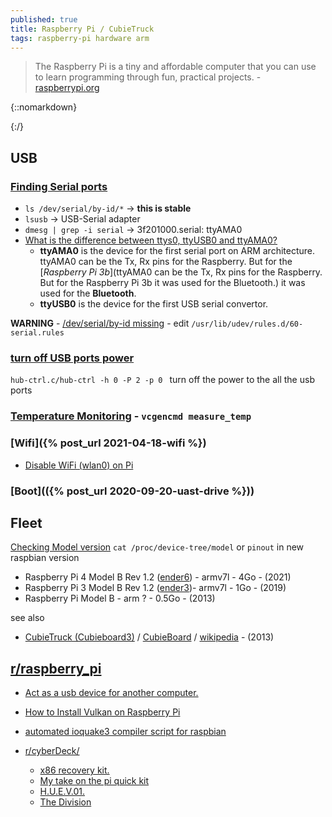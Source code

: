 ```yaml
---
published: true
title: Raspberry Pi / CubieTruck
tags: raspberry-pi hardware arm
---
```

> The Raspberry Pi is a tiny and affordable computer that you can use to learn programming through fun, practical projects. - [raspberrypi.org](https://www.raspberrypi.org)

{::nomarkdown}
<link rel="shortcut icon" href="https://www.raspberrypi.org/app/themes/mind-control/images/favicon.png" type="image/png" />
{:/}

## USB
### [Finding Serial ports](https://www.klipper3d.org/FAQ.html#wheres-my-serial-port)
- `ls /dev/serial/by-id/*` -> **this is stable**
- `lsusb` -> USB-Serial adapter
- `dmesg | grep -i serial` -> 3f201000.serial: ttyAMA0
- [What is the difference between ttys0, ttyUSB0 and ttyAMA0?](https://unix.stackexchange.com/questions/307390/what-is-the-difference-between-ttys0-ttyusb0-and-ttyama0-in-linux)
	- **ttyAMA0** is the device for the first serial port on ARM architecture. ttyAMA0 can be the Tx, Rx pins for the Raspberry. But for the [*Raspberry Pi 3b*](ttyAMA0 can be the Tx, Rx pins for the Raspberry. But for the Raspberry Pi 3b it was used for the Bluetooth.) it was used for the **Bluetooth**.
    - **ttyUSB0** is the device for the first USB serial convertor.
    
**WARNING** - [/dev/serial/by-id missing](https://www.reddit.com/r/debian/comments/1331wlr/comment/jihlmvs/?utm_source=share&utm_medium=web3x&utm_name=web3xcss&utm_term=1&utm_content=share_button)
	- edit `/usr/lib/udev/rules.d/60-serial.rules `

### [turn off USB ports power](https://forums.raspberrypi.com/viewtopic.php?p=813383#p813383)

`hub-ctrl.c/hub-ctrl -h 0 -P 2 -p 0 ` turn off the power to the all the usb ports

### [Temperature Monitoring](https://www.raspberrypi-spy.co.uk/2020/11/raspberry-pi-temperature-monitoring/) - `vcgencmd measure_temp`

### [Wifi]({% post_url 2021-04-18-wifi %})
- [Disable WiFi (wlan0) on Pi](https://raspberrypi.stackexchange.com/questions/43720/disable-wifi-wlan0-on-pi-3)

### [Boot](({% post_url 2020-09-20-uast-drive %}))

## Fleet
[Checking Model version](https://www.raspberrypi-spy.co.uk/2012/09/checking-your-raspberry-pi-board-version/) `cat /proc/device-tree/model` 
or `pinout` in new raspbian version
- Raspberry Pi 4 Model B Rev 1.2 ([ender6](http://ender6)) - armv7l - 4Go - (2021)
- Raspberry Pi 3 Model B Rev 1.2 ([ender3](http://ender3))- armv7l - 1Go - (2019)
- Raspberry Pi   Model B - arm ? - 0.5Go - (2013)

see also
- [CubieTruck (Cubieboard3)](https://www.kali.org/docs/arm/cubietruck/) / [CubieBoard](http://cubieboard.org/tag/cubietruck/) / [wikipedia](https://en.wikipedia.org/wiki/Cubieboard) - (2013)


## [r/raspberry_pi](https://www.reddit.com/r/raspberry_pi/)
- [Act as a usb device for another computer.](https://www.reddit.com/r/raspberry_pi/comments/jir0u8/i_just_realized_the_raspberry_pi_4_can_do/)
- [How to Install Vulkan on Raspberry Pi](https://www.reddit.com/r/raspberry_pi/comments/ji9a47/how_to_install_vulkan_on_raspberry_pi/)
- [automated ioquake3 compiler script for raspbian](https://www.reddit.com/r/raspberry_pi/comments/ji20ns/automated_ioquake3_compiler_script_for_raspbian/)
    
- [r/cyberDeck/](https://www.reddit.com/r/cyberDeck/)
	- [x86 recovery kit.](https://www.reddit.com/r/cyberDeck/comments/jciwh2/work_in_progress_my_x86_recovery_kit_i_call_it/)
    - [My take on the pi quick kit](https://www.reddit.com/r/cyberDeck/comments/jihgz1/my_take_on_the_pi_quick_kit/)
    - [H.U.E.V.01.](https://www.reddit.com/r/cyberDeck/comments/je103e/based_off_back7co_design_i_present_huev01/)
    - [The Division](https://www.reddit.com/r/cyberDeck/comments/ivsw32/the_division_shd_cyberdeck_part_3_component/)
